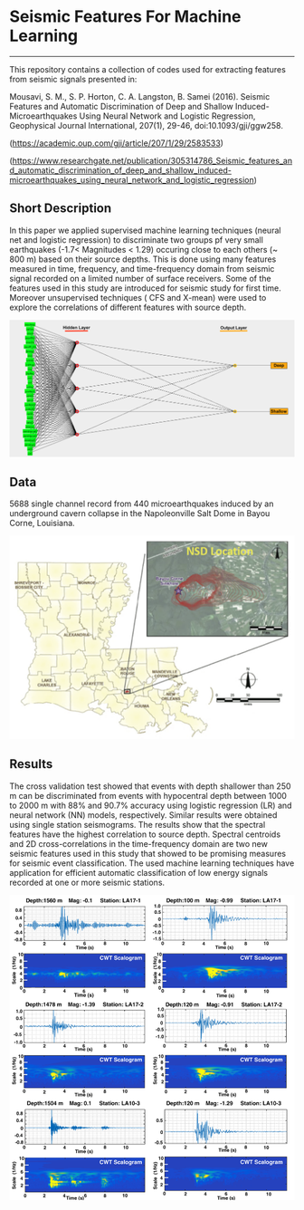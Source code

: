 #                                  Seismic Features For Machine Learning
------------------------------------------------------

This repository contains a collection of codes used for extracting features from seismic signals presented in: 

Mousavi, S. M., S. P. Horton, C. A. Langston, B. Samei (2016). Seismic Features and Automatic
Discrimination of Deep and Shallow Induced-Microearthquakes Using Neural Network and Logistic Regression,
Geophysical Journal International, 207(1), 29-46, doi:10.1093/gji/ggw258.

(https://academic.oup.com/gji/article/207/1/29/2583533)

(https://www.researchgate.net/publication/305314786_Seismic_features_and_automatic_discrimination_of_deep_and_shallow_induced-microearthquakes_using_neural_network_and_logistic_regression)

## Short Description
In this paper we applied supervised machine learning techniques (neural net and logistic regression) to discriminate two groups pf very small earthquakes (-1.7< Magnitudes < 1.29) occuring close to each others (~ 800 m) based on their source depths. This is done using many features measured in time, frequency, and time-frequency domain from seismic signal recorded on a limited number of surface receivers. 
Some of the features used in this study are introduced for seismic study for first time. Moreover unsupervised techniques ( CFS and X-mean) were used to explore the correlations of different features with source depth.

![Network used for the discrimination](Fig1.png)

## Data
5688 single channel record from 440 microearthquakes induced by an underground cavern collapse in the Napoleonville Salt Dome in Bayou Corne, Louisiana. 

![Location of Napoleonville salt Dome in Louisiana, USA.Countours show the top of the salt dome in feet below sea level](Fig2.png)

## Results
The cross validation test showed that events with depth shallower than 250 m can be discriminated from events with hypocentral depth between 1000 to 2000 m with 88% and 90.7% accuracy using logistic regression (LR) and neural network (NN) models, respectively. Similar results were obtained using single station seismograms. The results show that the spectral features have the highest correlation to source depth. Spectral centroids and 2D cross-correlations in the time-frequency domain are two new seismic features used in this study that showed to be promising measures for seismic event classification. The used machine learning techniques have application for efficient automatic classification of low energy signals recorded at one or more seismic stations.

![Seismograms for six events presented both in the time and time–frequency domains. Left and right columns show deep and shallow events, respectively. Signals associated with deep events exhibit a limited frequency content mostly concentrated around scale 4 and spread out at the higher frequencies. Shallow events have a relatively broader spectrum with the concentration of the energy in lower frequencies](Fig3.png)


